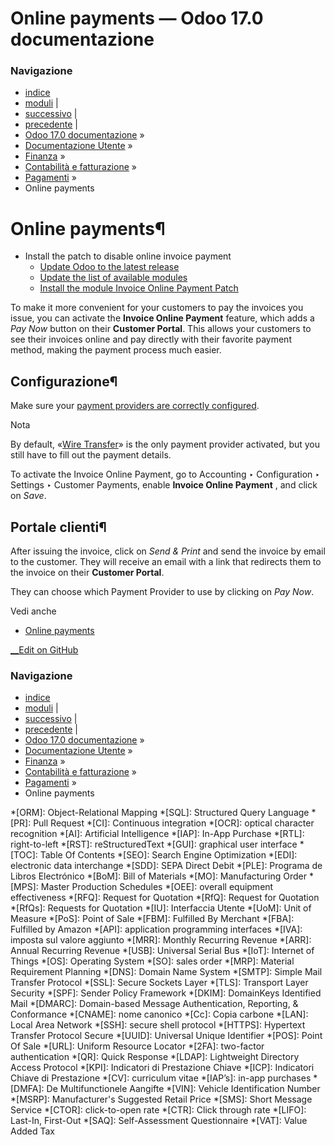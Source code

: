 # Online payments — Odoo 17.0 documentazione

### Navigazione

  * [indice](../../../../genindex.html "Indice generale")
  * [moduli](../../../../py-modindex.html "Indice del modulo Python") |
  * [successivo](online/install_portal_patch.html "Install the patch to disable online invoice payment") |
  * [precedente](../payments.html "Pagamenti") |
  * [Odoo 17.0 documentazione](../../../../index-2.html) »
  * [Documentazione Utente](../../../../applications.html) »
  * [Finanza](../../../finance.html) »
  * [Contabilità e fatturazione](../../accounting.html) »
  * [Pagamenti](../payments.html) »
  * Online payments



# Online payments¶

  * Install the patch to disable online invoice payment
    * [Update Odoo to the latest release](online/install_portal_patch.html#update-odoo-to-the-latest-release)
    * [Update the list of available modules](online/install_portal_patch.html#update-the-list-of-available-modules)
    * [Install the module Invoice Online Payment Patch](online/install_portal_patch.html#install-the-module-invoice-online-payment-patch)



To make it more convenient for your customers to pay the invoices you issue, you can activate the **Invoice Online Payment** feature, which adds a _Pay Now_ button on their **Customer Portal**. This allows your customers to see their invoices online and pay directly with their favorite payment method, making the payment process much easier.

## Configurazione¶

Make sure your [payment providers are correctly configured](../../payment_providers.html).

Nota

By default, «[Wire Transfer](../../payment_providers/wire_transfer.html)» is the only payment provider activated, but you still have to fill out the payment details.

To activate the Invoice Online Payment, go to Accounting ‣ Configuration ‣ Settings ‣ Customer Payments, enable **Invoice Online Payment** , and click on _Save_.

## Portale clienti¶

After issuing the invoice, click on _Send & Print_ and send the invoice by email to the customer. They will receive an email with a link that redirects them to the invoice on their **Customer Portal**.

They can choose which Payment Provider to use by clicking on _Pay Now_.

Vedi anche

  * [Online payments](../../payment_providers.html)




[ __Edit on GitHub](https://github.com/odoo/documentation/edit/17.0/content/applications/finance/accounting/payments/online.rst)

### Navigazione

  * [indice](../../../../genindex.html "Indice generale")
  * [moduli](../../../../py-modindex.html "Indice del modulo Python") |
  * [successivo](online/install_portal_patch.html "Install the patch to disable online invoice payment") |
  * [precedente](../payments.html "Pagamenti") |
  * [Odoo 17.0 documentazione](../../../../index-2.html) »
  * [Documentazione Utente](../../../../applications.html) »
  * [Finanza](../../../finance.html) »
  * [Contabilità e fatturazione](../../accounting.html) »
  * [Pagamenti](../payments.html) »
  * Online payments


  *[ORM]: Object-Relational Mapping
  *[SQL]: Structured Query Language
  *[PR]: Pull Request
  *[CI]: Continuous integration
  *[OCR]: optical character recognition
  *[AI]: Artificial Intelligence
  *[IAP]: In-App Purchase
  *[RTL]: right-to-left
  *[RST]: reStructuredText
  *[GUI]: graphical user interface
  *[TOC]: Table Of Contents
  *[SEO]: Search Engine Optimization
  *[EDI]: electronic data interchange
  *[SDD]: SEPA Direct Debit
  *[PLE]: Programa de Libros Electrónico
  *[BoM]: Bill of Materials
  *[MO]: Manufacturing Order
  *[MPS]: Master Production Schedules
  *[OEE]: overall equipment effectiveness
  *[RFQ]: Request for Quotation
  *[RfQ]: Request for Quotation
  *[RfQs]: Requests for Quotation
  *[IU]: Interfaccia Utente
  *[UoM]: Unit of Measure
  *[PoS]: Point of Sale
  *[FBM]: Fulfilled By Merchant
  *[FBA]: Fulfilled by Amazon
  *[API]: application programming interfaces
  *[IVA]: imposta sul valore aggiunto
  *[MRR]: Monthly Recurring Revenue
  *[ARR]: Annual Recurring Revenue
  *[USB]: Universal Serial Bus
  *[IoT]: Internet of Things
  *[OS]: Operating System
  *[SO]: sales order
  *[MRP]: Material Requirement Planning
  *[DNS]: Domain Name System
  *[SMTP]: Simple Mail Transfer Protocol
  *[SSL]: Secure Sockets Layer
  *[TLS]: Transport Layer Security
  *[SPF]: Sender Policy Framework
  *[DKIM]: DomainKeys Identified Mail
  *[DMARC]: Domain-based Message Authentication, Reporting, & Conformance
  *[CNAME]: nome canonico
  *[Cc]: Copia carbone
  *[LAN]: Local Area Network
  *[SSH]: secure shell protocol
  *[HTTPS]: Hypertext Transfer Protocol Secure
  *[UUID]: Universal Unique Identifier
  *[POS]: Point Of Sale
  *[URL]: Uniform Resource Locator
  *[2FA]: two-factor authentication
  *[QR]: Quick Response
  *[LDAP]: Lightweight Directory Access Protocol
  *[KPI]: Indicatori di Prestazione Chiave
  *[ICP]: Indicatori Chiave di Prestazione
  *[CV]: curriculum vitae
  *[IAP’s]: in-app purchases
  *[DMFA]: De Multifunctionele Aangifte
  *[VIN]: Vehicle Identification Number
  *[MSRP]: Manufacturer's Suggested Retail Price
  *[SMS]: Short Message Service
  *[CTOR]: click-to-open rate
  *[CTR]: Click through rate
  *[LIFO]: Last-In, First-Out
  *[SAQ]: Self-Assessment Questionnaire
  *[VAT]: Value Added Tax